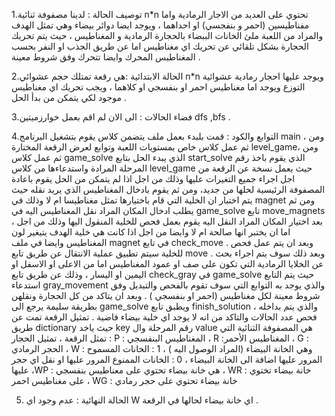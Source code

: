 1.توصيف الحالة : لدينا مصفوفة ثنائية n*n تحتوي على العديد من الاجار الرمادية واما مفناطيسين (احمر و بنفجسي) او احداهما ، ويوجد ايضا دوائر بيضاء وهي تمثل الهدف والمراد  من اللعبة ملئ الخانات الببضاء بالحجارة الرمادية و المغناطيس ،
حيث يتم تحريك الحجارة بشكل تلقائي عن تحريك اي مغناطيس اما عن طريق الجذب او النفر بحسب المغناطيس المحرك  وايضا تتحرك وفق شروط معينة .

2.الحالة الابتدائية :هي رقعة تمتلك حجم عشوائي n*n ويوجد عليها احجار رمادية عشوائية التوزع ويوجد اما مغناطيس احمر او بنفسجي او كلاهما ، ويجب تحريك اي مغناطيس موجود لكي يتمكن من بدأ  الحل .

3.فضاء الحالات : الى الان لم اقم بعمل خوارزميتين dfs ,bfs .

4.التوابع والكود : قمت بلبدء بعمل ملف يتضمن كلاس يقوم بتشغيل البرنامج main ، ومن ثم عمل كلاس خاص بمستويات اللعبة وتوابع لعرض الرقعة المختارة level_game،
ومن ثم عمل كلاس game_solve  الذي يبدء الحل بتابع start_solve  الذي يقوم باخذ رقم المرحلة المرادة واستدعاءها من كلاس level_game حيث يعمل نسخة عن الرقعة من اجل اجراء جميع التغيرات عليها وذلك من اجل اذا لم يتمكن من الحل يقوم باعادة المصفوفة الرئيسية لحلها من جديد،
ومن ثم يقوم بادخال المغناطيس الذي يريد نقله حيث يتم اختبار ان الخلية التي قام باختيارها تمثل مغناطيسا ام لا وذلك في magnet ومن ثم يطلب ادخال المكان المراد نقل المغناطيس اليه في game_solve  تابع move_magnets ،
بعد اختيار المكان المراد النقل اليه يقوم بعمل فحص للخلية المنقول اليها وذلك من اجل اما ان يختبر انها صالحة ام لا وايضا من اجل اذا كانت هي خلية الهدف يتيغير لون المغناطيس وايضا في ملف magnet في تابع check_move .
وبعد ان يتم عمل فحص للخلية  سيتم تطبيق عملية الانتقال عن طريق تابع move .
وبعد ذلك سوف يتم اجراء بحث عن الخلايا الرمادية التي تكون على صف او عمود المغناطيس اما من الاعلى او الاسفل او اليمين او اليسار ، وذلك عن طريق تابع check_gray في  game_solve حيث يتم التابع استدعاء gray_movement والذي يوجد به التوابع التي سوف تقوم بالفحص والتبديل 
وفق شروط معينة لكل مغناطيس (احمر او بنفسجي ) . وبعد ان يتاكد  من كل الحجارة ونقلهن بطريقة سليمة يرجع الى game_solve  ويطبق تابع finish_solution ،
والذي يتم بداخله فحص عدد الحالات والتاكد من انه لا يوجد اي خلية بيضاء فاضية .
تمثيل الرقعة تمت عن طريق dictionary حيث ياخد key  رقم المرحلة وال value هي المصفوفة الثنائية التي تمثل الرقعة ، 
تمثيل الحجار : P : المغناطيس البنفسجي ، R :المغناطيس الأحمر ، G : الحجر الرمادي ، W :  وهي الخانة البيضاء (المراد الوصول اليه ) ، 1 : الخانات المسموح المرور عليها اضافة الى الخانة البيضاء ،
0 : الخانات الممنوع المرور عليها او نقل اي حجر عليها ،WP : هي خانة بيضاء تحتوي على معناطيس بنفسجي ، WR : خانة بيضاء تختوي على مغناطيس احمر ، WG : خانة بيضاء تحتوي على حجر رمادي 

5. الحالة النهائية : عدم وجود اي W اي خانة بيضاء لحالها في الرقعة .

